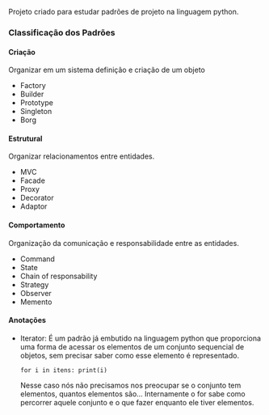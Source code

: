 Projeto criado para estudar padrões de projeto na linguagem python.

### Classificação dos Padrões

#### Criação
Organizar em um sistema definição e criação de um objeto

- Factory
- Builder
- Prototype
- Singleton
- Borg
 

#### Estrutural
Organizar relacionamentos entre entidades.

- MVC
- Facade
- Proxy
- Decorator
- Adaptor

#### Comportamento
Organização da comunicação e responsabilidade entre as entidades.

- Command
- State
- Chain of responsability
- Strategy
- Observer
- Memento

#### Anotações

- Iterator:
É um padrão já embutido na linguagem python que proporciona uma forma de acessar os elementos de um conjunto sequencial de objetos, sem precisar saber como esse elemento é representado.

    `for i in itens:
        print(i)`
    
    Nesse caso nós não precisamos nos preocupar se o conjunto tem elementos, quantos elementos são... Internamente o for sabe como percorrer aquele conjunto e o que fazer enquanto ele tiver elementos.